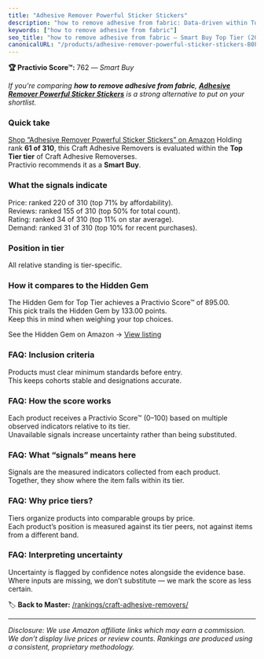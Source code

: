 ```yaml
---
title: "Adhesive Remover Powerful Sticker Stickers"
description: "how to remove adhesive from fabric: Data-driven within Top Tier ranking using the Practivio Score™. Positioned by quality, value, demand, findability, momentum."
keywords: ["how to remove adhesive from fabric"]
seo_title: "how to remove adhesive from fabric — Smart Buy Top Tier (2025)"
canonicalURL: "/products/adhesive-remover-powerful-sticker-stickers-B0F8V9BWV7/"
---
```


**🏆 Practivio Score™:** 762 — _Smart Buy_


*If you're comparing **how to remove adhesive from fabric**, **[Adhesive Remover Powerful Sticker Stickers](https://www.amazon.com/dp/B0F8V9BWV7?tag=practivio-20)** is a strong alternative to put on your shortlist.*
### Quick take
[Shop “Adhesive Remover Powerful Sticker Stickers” on Amazon](https://www.amazon.com/dp/B0F8V9BWV7?tag=practivio-20)
Holding rank **61 of 310**, this Craft Adhesive Removers is evaluated within the **Top Tier tier** of Craft Adhesive Removerses.  
Practivio recommends it as a **Smart Buy**.

### What the signals indicate
Price: ranked 220 of 310 (top 71% by affordability).  
Reviews: ranked 155 of 310 (top 50% for total count).  
Rating: ranked 34 of 310 (top 11% on star average).  
Demand: ranked 31 of 310 (top 10% for recent purchases).

### Position in tier
All relative standing is tier-specific.

### How it compares to the Hidden Gem
The Hidden Gem for Top Tier achieves a Practivio Score™ of 895.00.  
This pick trails the Hidden Gem by 133.00 points.  
Keep this in mind when weighing your top choices.  

See the Hidden Gem on Amazon → [View listing](https://www.amazon.com/dp/B00FJF0O2K?tag=practivio-20)

### FAQ: Inclusion criteria
Products must clear minimum standards before entry.  
This keeps cohorts stable and designations accurate.

### FAQ: How the score works
Each product receives a Practivio Score™ (0–100) based on multiple observed indicators relative to its tier.  
Unavailable signals increase uncertainty rather than being substituted.

### FAQ: What “signals” means here
Signals are the measured indicators collected from each product.  
Together, they show where the item falls within its tier.

### FAQ: Why price tiers?
Tiers organize products into comparable groups by price.  
Each product’s position is measured against its tier peers, not against items from a different band.

### FAQ: Interpreting uncertainty
Uncertainty is flagged by confidence notes alongside the evidence base.  
Where inputs are missing, we don’t substitute — we mark the score as less certain.


🏷️ **Back to Master:** [/rankings/craft-adhesive-removers/](/rankings/craft-adhesive-removers/)

---
_Disclosure: We use Amazon affiliate links which may earn a commission. We don’t display live prices or review counts. Rankings are produced using a consistent, proprietary methodology._
